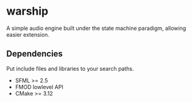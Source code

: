# warship

A simple audio engine built under the state machine paradigm, allowing easier extension.

## Dependencies
Put include files and libraries to your search paths.
- SFML >= 2.5
- FMOD lowlevel API
- CMake >= 3.12
